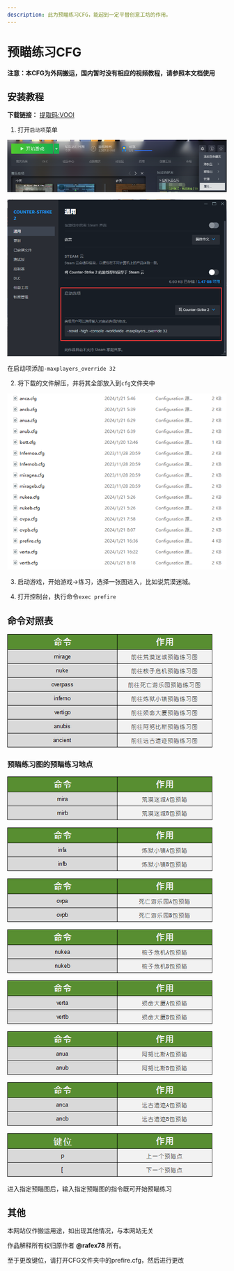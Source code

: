 ```yaml
---
description: 此为预瞄练习CFG，能起到一定平替创意工坊的作用。
---
```


# 预瞄练习CFG

**注意：本CFG为外网搬运，国内暂时没有相应的视频教程，请参照本文档使用**

## 安装教程

**下载链接：** [提取码:VOOl](https://www.123pan.com/s/CQvwjv-bGBvd.html)

1. 打开`启动项`菜单

![点击属性](attribute.png)

![启动项在此处](startup.png)

在启动项添加`-maxplayers_override 32`

2. 将下载的文件解压，并将其全部放入到`cfg`文件夹中

![如图所示，把这些文件全部放进CFG文件夹中](unzip_image.png)

3. 启动游戏，开始游戏->练习，选择一张图进入，比如说荒漠迷城。

4. 打开控制台，执行命令`exec prefire`

## 命令对照表

![前往指定预瞄练习图的命令](tomap-cmd.png)

### 预瞄练习图的预瞄练习地点

![荒漠迷城的预瞄指令](mirage.png)

![炼狱小镇的预瞄指令](inferno.png)

![死亡游乐园的预瞄指令](overpass.png)

![核子危机的预瞄指令](nuke.png)

![殒命大厦的预瞄指令](vertigo.png)

![阿努比斯的预瞄指令](anubis.png)

![远古遗迹的预瞄指令](ancient.png)

![快捷键](bindkey.png)

进入指定预瞄图后，输入指定预瞄图的指令既可开始预瞄练习

## 其他

本网站仅作搬运用途，如出现其他情况，与本网站无关

作品解释所有权归原作者 **@rafex78** 所有。

至于更改键位，请打开CFG文件夹中的prefire.cfg，然后进行更改